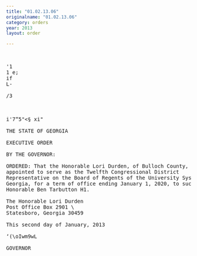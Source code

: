 ```yaml
---
title: "01.02.13.06"
originalname: "01.02.13.06"
category: orders
year: 2013
layout: order

---
```

<pre>
   

'1
1 e;
if
L-

/3

 

i'7“5"<§ xi"

THE STATE OF GEORGIA

EXECUTIVE ORDER

BY THE GOVERNOR:

ORDERED: That the Honorable Lori Durden, of Bulloch County, Georgia, is
appointed to serve as the Twelfth Congressional District
Representative on the Board of Regents of the University System of
Georgia, for a term of office ending January 1, 2020, to succeed the
Honorable Ben Tarbutton H1.

The Honorable Lori Durden
Post Office Box 2901 \
Statesboro, Georgia 30459

This second day of January, 2013

‘(\oIwm9wL

GOVERNOR

</pre>

